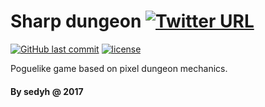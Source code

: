# Sharp dungeon [![Twitter URL](https://img.shields.io/twitter/url/http/shields.io.svg?style=social)](https://github.com/sedyh/sharp-dungeon)
[![GitHub last commit](https://img.shields.io/github/last-commit/google/skia.svg)](https://github.com/sedyh/sharp-dungeon) [![license](https://img.shields.io/github/license/mashape/apistatus.svg)](https://github.com/sedyh/sharp-dungeon)

Poguelike game based on pixel dungeon mechanics.
 
#### By sedyh @ 2017
